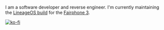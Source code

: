 I am a software developer and reverse engineer. I'm currently maintaining the [LineageOS build](https://wiki.lineageos.org/devices/FP3) for the [Fairphone 3](https://www.fairphone.com).

[![ko-fi](https://www.ko-fi.com/img/githubbutton_sm.svg)](https://ko-fi.com/F1F830VYK)

